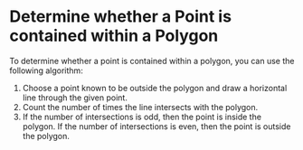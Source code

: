 # Determine whether a Point is contained within a Polygon

To determine whether a point is contained within a polygon, you can use the following algorithm:

1. Choose a point known to be outside the polygon and draw a horizontal line through the given point.
2. Count the number of times the line intersects with the polygon.
3. If the number of intersections is odd, then the point is inside the polygon. If the number of intersections is even, then the point is outside the polygon.
